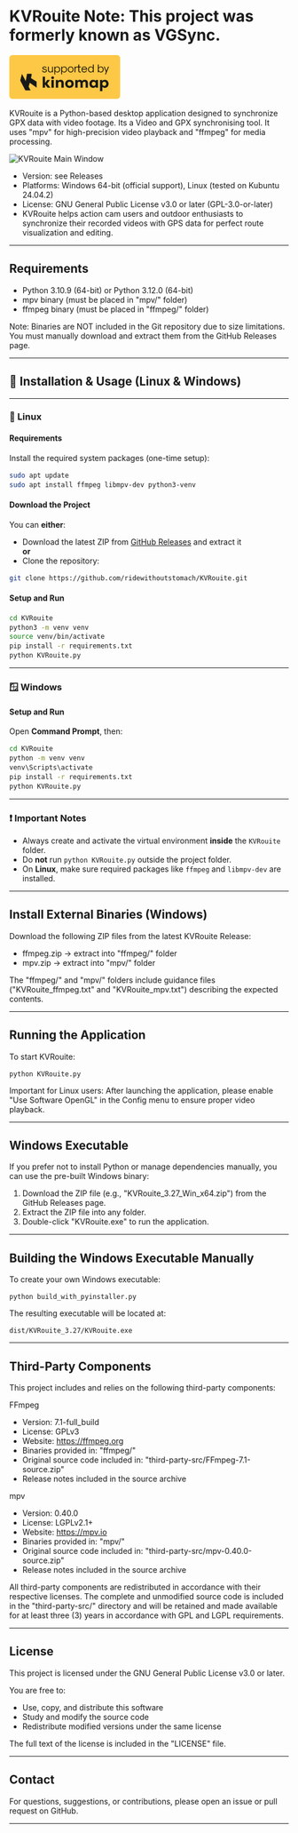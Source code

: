 KVRouite
**Note:** This project was formerly known as **VGSync**.
======

![Kinomap Logo](./doc/Kinomap_Logo.png)

KVRouite is a Python-based desktop application designed to synchronize GPX data with video footage. Its a Video and GPX synchronising tool. It uses "mpv" for high-precision video playback and "ffmpeg" for media processing.

![KVRouite Main Window](./screenshots/mainwindow.png)

- Version: see Releases
- Platforms: Windows 64-bit (official support), Linux (tested on Kubuntu 24.04.2)
- License: GNU General Public License v3.0 or later (GPL-3.0-or-later)
- KVRouite helps action cam users and outdoor enthusiasts to synchronize their recorded videos with GPS data for perfect route visualization and editing.
-------------------------------------------------------------------------------

Requirements
------------

- Python 3.10.9 (64-bit) or Python 3.12.0 (64-bit)
- mpv binary (must be placed in "mpv/" folder)
- ffmpeg binary (must be placed in "ffmpeg/" folder)

Note:
Binaries are NOT included in the Git repository due to size limitations.
You must manually download and extract them from the GitHub Releases page.

-------------------------------------------------------------------------------
## 🔧 Installation & Usage (Linux & Windows)

---

### 🐧 Linux

#### Requirements

Install the required system packages (one-time setup):

```bash
sudo apt update
sudo apt install ffmpeg libmpv-dev python3-venv
```

#### Download the Project

You can **either**:

- Download the latest ZIP from [GitHub Releases](https://github.com/ridewithoutstomach/KVRouite/releases) and extract it  
**or**
- Clone the repository:

```bash
git clone https://github.com/ridewithoutstomach/KVRouite.git
```

#### Setup and Run

```bash
cd KVRouite
python3 -m venv venv
source venv/bin/activate
pip install -r requirements.txt
python KVRouite.py
```

---

### 🪟 Windows


#### Setup and Run

Open **Command Prompt**, then:

```cmd
cd KVRouite
python -m venv venv
venv\Scripts\activate
pip install -r requirements.txt
python KVRouite.py
```

---

### ❗ Important Notes

- Always create and activate the virtual environment **inside** the `KVRouite` folder.
- Do **not** run `python KVRouite.py` outside the project folder.
- On **Linux**, make sure required packages like `ffmpeg` and `libmpv-dev` are installed.



-------------------------------------------------------------------------------

Install External Binaries (Windows)
--------------------------

Download the following ZIP files from the latest KVRouite Release:

- ffmpeg.zip → extract into "ffmpeg/" folder
- mpv.zip → extract into "mpv/" folder

The "ffmpeg/" and "mpv/" folders include guidance files ("KVRouite_ffmpeg.txt" and "KVRouite_mpv.txt") describing the expected contents.

-------------------------------------------------------------------------------

Running the Application
------------------------

To start KVRouite:

    python KVRouite.py

Important for Linux users:
After launching the application, please enable "Use Software OpenGL" 
in the Config menu to ensure proper video playback.

-------------------------------------------------------------------------------

Windows Executable
------------------

If you prefer not to install Python or manage dependencies manually,
you can use the pre-built Windows binary:

1. Download the ZIP file (e.g., "KVRouite_3.27_Win_x64.zip") from the GitHub Releases page.
2. Extract the ZIP file into any folder.
3. Double-click "KVRouite.exe" to run the application.

-------------------------------------------------------------------------------

Building the Windows Executable Manually
----------------------------------------

To create your own Windows executable:

    python build_with_pyinstaller.py

The resulting executable will be located at:

    dist/KVRouite_3.27/KVRouite.exe

-------------------------------------------------------------------------------

Third-Party Components
-----------------------

This project includes and relies on the following third-party components:

FFmpeg
- Version: 7.1-full_build
- License: GPLv3
- Website: https://ffmpeg.org
- Binaries provided in: "ffmpeg/"
- Original source code included in: "third-party-src/FFmpeg-7.1-source.zip"
- Release notes included in the source archive

mpv
- Version: 0.40.0
- License: LGPLv2.1+
- Website: https://mpv.io
- Binaries provided in: "mpv/"
- Original source code included in: "third-party-src/mpv-0.40.0-source.zip"
- Release notes included in the source archive

All third-party components are redistributed in accordance with their respective licenses.
The complete and unmodified source code is included in the "third-party-src/" directory 
and will be retained and made available for at least three (3) years in accordance with GPL and LGPL requirements.

-------------------------------------------------------------------------------

License
-------

This project is licensed under the GNU General Public License v3.0 or later.

You are free to:
- Use, copy, and distribute this software
- Study and modify the source code
- Redistribute modified versions under the same license

The full text of the license is included in the "LICENSE" file.

-------------------------------------------------------------------------------

Contact
-------

For questions, suggestions, or contributions, please open an issue or pull request on GitHub.

-------------------------------------------------------------------------------

